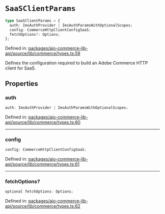 # `SaaSClientParams`

```ts
type SaaSClientParams = {
  auth: ImsAuthProvider | ImsAuthParamsWithOptionalScopes;
  config: CommerceHttpClientConfigSaaS;
  fetchOptions?: Options;
};
```

Defined in: [packages/aio-commerce-lib-api/source/lib/commerce/types.ts:59](https://github.com/adobe/aio-commerce-sdk/blob/8afcf118655e877df634d68e8df599d706c63cbc/packages/aio-commerce-lib-api/source/lib/commerce/types.ts#L59)

Defines the configuration required to build an Adobe Commerce HTTP client for SaaS.

## Properties

### auth

```ts
auth: ImsAuthProvider | ImsAuthParamsWithOptionalScopes;
```

Defined in: [packages/aio-commerce-lib-api/source/lib/commerce/types.ts:60](https://github.com/adobe/aio-commerce-sdk/blob/8afcf118655e877df634d68e8df599d706c63cbc/packages/aio-commerce-lib-api/source/lib/commerce/types.ts#L60)

---

### config

```ts
config: CommerceHttpClientConfigSaaS;
```

Defined in: [packages/aio-commerce-lib-api/source/lib/commerce/types.ts:61](https://github.com/adobe/aio-commerce-sdk/blob/8afcf118655e877df634d68e8df599d706c63cbc/packages/aio-commerce-lib-api/source/lib/commerce/types.ts#L61)

---

### fetchOptions?

```ts
optional fetchOptions: Options;
```

Defined in: [packages/aio-commerce-lib-api/source/lib/commerce/types.ts:62](https://github.com/adobe/aio-commerce-sdk/blob/8afcf118655e877df634d68e8df599d706c63cbc/packages/aio-commerce-lib-api/source/lib/commerce/types.ts#L62)
